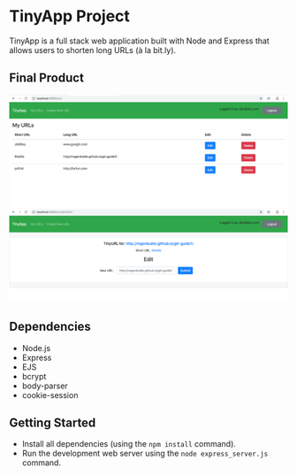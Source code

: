 # TinyApp Project

TinyApp is a full stack web application built with Node and Express that allows users to shorten long URLs (à la bit.ly).

## Final Product

!["screenshot of urls page"](https://github.com/nirali420/tinyapp/blob/master/docs/urls_page.png?raw=true)
!["screenshot of editing url"](https://github.com/nirali420/tinyapp/blob/master/docs/long_short_url.png?raw=true)

## Dependencies

- Node.js
- Express
- EJS
- bcrypt
- body-parser
- cookie-session

## Getting Started

- Install all dependencies (using the `npm install` command).
- Run the development web server using the `node express_server.js` command.
